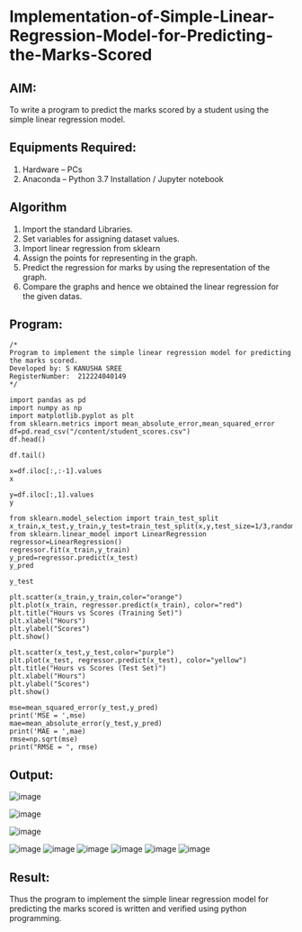 # Implementation-of-Simple-Linear-Regression-Model-for-Predicting-the-Marks-Scored

## AIM:
To write a program to predict the marks scored by a student using the simple linear regression model.

## Equipments Required:
1. Hardware – PCs
2. Anaconda – Python 3.7 Installation / Jupyter notebook

## Algorithm
1. Import the standard Libraries.
2. Set variables for assigning dataset values.
3. Import linear regression from sklearn
4. Assign the points for representing in the graph.
5. Predict the regression for marks by using the representation of the graph.
6. Compare the graphs and hence we obtained the linear regression for the given datas.

## Program:
```
/*
Program to implement the simple linear regression model for predicting the marks scored.
Developed by: S KANUSHA SREE
RegisterNumber:  212224040149
*/
```
```
import pandas as pd
import numpy as np
import matplotlib.pyplot as plt
from sklearn.metrics import mean_absolute_error,mean_squared_error
df=pd.read_csv("/content/student_scores.csv")
df.head()
```
```
df.tail()
```
```
x=df.iloc[:,:-1].values
x
```
```
y=df.iloc[:,1].values
y
```
```
from sklearn.model_selection import train_test_split
x_train,x_test,y_train,y_test=train_test_split(x,y,test_size=1/3,random_state=0)
from sklearn.linear_model import LinearRegression
regressor=LinearRegression()
regressor.fit(x_train,y_train)
y_pred=regressor.predict(x_test)
y_pred
```
```
y_test
```
```
plt.scatter(x_train,y_train,color="orange")
plt.plot(x_train, regressor.predict(x_train), color="red")
plt.title("Hours vs Scores (Training Set)")
plt.xlabel("Hours")
plt.ylabel("Scores")
plt.show()
```
```
plt.scatter(x_test,y_test,color="purple")
plt.plot(x_test, regressor.predict(x_test), color="yellow")
plt.title("Hours vs Scores (Test Set)")
plt.xlabel("Hours")
plt.ylabel("Scores")
plt.show()
```
```
mse=mean_squared_error(y_test,y_pred)
print('MSE = ',mse)
mae=mean_absolute_error(y_test,y_pred)
print('MAE = ',mae)
rmse=np.sqrt(mse)
print("RMSE = ", rmse)
```
## Output:

![image](https://github.com/user-attachments/assets/127d1303-31d3-4af1-9bb7-40e082fc6b1f)

![image](https://github.com/user-attachments/assets/fd2a9022-d35e-4b44-b8b5-74602279d611)

![image](https://github.com/user-attachments/assets/67865046-b9ef-458d-a879-88ff60b64601)

![image](https://github.com/user-attachments/assets/b71bcce4-7494-45a3-9874-d3d5f9257683)
![image](https://github.com/user-attachments/assets/04e70b33-ac07-432a-b2f7-e74f60bd907e)
![image](https://github.com/user-attachments/assets/753ed80e-d9b6-486f-8ff3-9075956bb617)
![image](https://github.com/user-attachments/assets/dc1ae8fd-d8b0-444f-8be1-f4357c22b0d4)
![image](https://github.com/user-attachments/assets/b32749c0-eefe-4ea7-9b47-6e42bef37dbe)
![image](https://github.com/user-attachments/assets/f5e7756e-86d1-4c61-a166-80b4b3ce76e8)

## Result:
Thus the program to implement the simple linear regression model for predicting the marks scored is written and verified using python programming.
